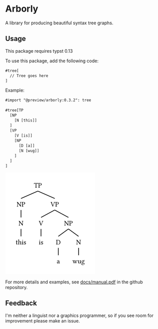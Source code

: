 # Arborly

A library for producing beautiful syntax tree graphs.

## Usage

This package requires typst 0.13

To use this package, add the following code:

```typ
#tree[
  // Tree goes here
]
```

Example:

```typ
#import "@preview/arborly:0.3.2": tree

#tree[TP
  [NP
    [N [this]]
  ]
  [VP
    [V [is]]
    [NP
      [D [a]]
      [N [wug]]
    ]
  ]
]
```
![example](https://raw.githubusercontent.com/pearcebasmanm/arborly/main/docs/example.png)

For more details and examples, see [docs/manual.pdf](docs/manual.pdf) in the github repository.

## Feedback

I'm neither a linguist nor a graphics programmer, so if you see room for improvement please make an issue.
